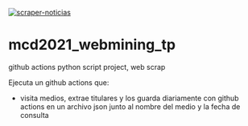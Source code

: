 [![scraper-noticias](https://github.com/vlasvlasvlas/mcd2021_webmining_tp/actions/workflows/noticias.yml/badge.svg)](https://github.com/vlasvlasvlas/mcd2021_webmining_tp/actions/workflows/noticias.yml)

# mcd2021_webmining_tp
github actions python script project, web scrap

Ejecuta un github actions que:

* visita medios, extrae titulares y los guarda diariamente con github actions en un archivo json junto al nombre del medio y la fecha de consulta
